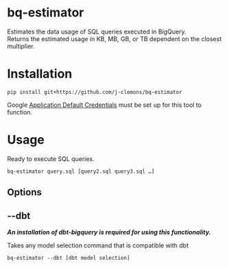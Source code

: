 # bq-estimator
Estimates the data usage of SQL queries executed in BigQuery.
<br>Returns the estimated usage in KB, MB, GB, or TB dependent on the closest multiplier.

# Installation

`pip install git+https://github.com/j-clemons/bq-estimator`

Google [Application Default Credentials](https://cloud.google.com/docs/authentication/application-default-credentials)
must be set up for this tool to function.

# Usage

Ready to execute SQL queries.

`bq-estimator query.sql [query2.sql query3.sql …]`

## Options
## --dbt

***An installation of dbt-bigquery is required for using this functionality.***

Takes any model selection command that is compatible with dbt

`bq-estimator --dbt [dbt model selection]`
